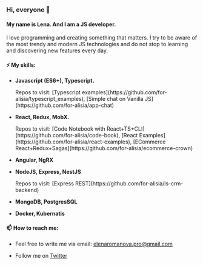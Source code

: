 ### Hi, everyone 👋

#### My name is Lena. And I am a JS developer.

I love programming and creating something that matters. I try to be aware of the most trendy and modern JS technologies and do not stop to learning and discovering new features every day.

#### ⚡ My skills:

- <strong>Javascript (ES6+), Typescript.</strong>
  <p>Repos to visit: [Typescript examples](https://github.com/for-alisia/typescript_examples), [Simple chat on Vanilla JS](https://github.com/for-alisia/app-chat)</p>

- <strong>React, Redux, MobX.</strong>
  <p>Repos to visit: [Code Notebook with React+TS+CLI](https://github.com/for-alisia/code-book), [React Examples](https://github.com/for-alisia/react-examples), [ECommerce React+Redux+Sagas](https://github.com/for-alisia/ecommerce-crown)</p>

- <strong>Angular, NgRX</strong>

- <strong>NodeJS, Express, NestJS</strong>

  <p>Repos to visit: [Express REST](https://github.com/for-alisia/ls-crm-backend)</p>

- <strong>MongoDB, PostgresSQL</strong>

- <strong>Docker, Kubernatis</strong>

#### 📫 How to reach me:

- Feel free to write me via email: elenaromanova.pro@gmail.com

- Follow me on [Twitter](https://twitter.com/for_alisia)
